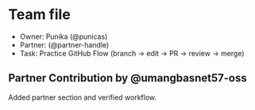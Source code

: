 # Team file
- Owner: Punika (@punicas)
- Partner: <Partner umang> (@partner-handle)
- Task: Practice GitHub Flow (branch → edit → PR → review → merge)

 ## Partner Contribution by @umangbasnet57-oss
 Added partner section and verified workflow.
 
